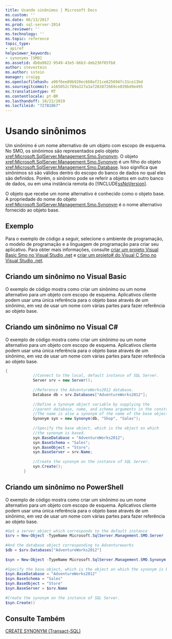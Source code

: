 ```yaml
---
title: Usando sinônimos | Microsoft Docs
ms.custom: ''
ms.date: 06/13/2017
ms.prod: sql-server-2014
ms.reviewer: ''
ms.technology: ''
ms.topic: reference
topic_type:
- apiref
helpviewer_keywords:
- synonyms [SMO]
ms.assetid: db0a9022-9549-43e5-b6b3-deb236f05fb8
author: stevestein
ms.author: sstein
manager: craigg
ms.openlocfilehash: a96f6ee89b920ec668af21ce625694fc31ce13bd
ms.sourcegitcommit: a165052c789a327a3a7202872669ce039bd9e495
ms.translationtype: MT
ms.contentlocale: pt-BR
ms.lasthandoff: 10/22/2019
ms.locfileid: "72781867"
---
```

# <a name="using-synonyms"></a>Usando sinônimos
  Um sinônimo é um nome alternativo de um objeto com escopo de esquema. No SMO, os sinônimos são representados pelo objeto <xref:Microsoft.SqlServer.Management.Smo.Synonym>. O objeto <xref:Microsoft.SqlServer.Management.Smo.Synonym> é um filho do objeto <xref:Microsoft.SqlServer.Management.Smo.Database>. Isso significa que sinônimos só são válidos dentro do escopo do banco de dados no qual eles são definidos. Porém, o sinônimo pode se referir a objetos em outro banco de dados, ou em uma instância remota do [!INCLUDE[ssNoVersion](../../../includes/ssnoversion-md.md)].  
  
 O objeto que recebe um nome alternativo é conhecido como o objeto base. A propriedade do nome do objeto <xref:Microsoft.SqlServer.Management.Smo.Synonym> é o nome alternativo fornecido ao objeto base.  
  
## <a name="example"></a>Exemplo  
 Para o exemplo de código a seguir, selecione o ambiente de programação, o modelo de programação e a linguagem de programação para criar seu aplicativo. Para obter mais informações, consulte [criar um projeto Visual Basic Smo no Visual Studio .net](../../../database-engine/dev-guide/create-a-visual-basic-smo-project-in-visual-studio-net.md) e [criar um projeto&#35; do Visual C Smo no Visual Studio .net](../how-to-create-a-visual-csharp-smo-project-in-visual-studio-net.md).  
  
## <a name="creating-a-synonym-in-visual-basic"></a>Criando um sinônimo no Visual Basic  
 O exemplo de código mostra como criar um sinônimo ou um nome alternativo para um objeto com escopo de esquema. Aplicativos cliente podem usar uma única referência para o objeto base através de um sinônimo, em vez de usar um nome com várias partes para fazer referência ao objeto base.  
  
<!-- TODO: review snippet reference  [!CODE [SMO How to#SMO_VBSynonyms1](SMO How to#SMO_VBSynonyms1)]  -->  
  
## <a name="creating-a-synonym-in-visual-c"></a>Criando um sinônimo no Visual C#  
 O exemplo de código mostra como criar um sinônimo ou um nome alternativo para um objeto com escopo de esquema. Aplicativos cliente podem usar uma única referência para o objeto base através de um sinônimo, em vez de usar um nome com várias partes para fazer referência ao objeto base.  
  
```csharp
{  
            //Connect to the local, default instance of SQL Server.   
            Server srv = new Server();  
  
            //Reference the AdventureWorks2012 database.   
            Database db = srv.Databases["AdventureWorks2012"];  
  
            //Define a Synonym object variable by supplying the   
            //parent database, name, and schema arguments in the constructor.   
            //The name is also a synonym of the name of the base object.   
            Synonym syn = new Synonym(db, "Shop", "Sales");  
  
            //Specify the base object, which is the object on which   
            //the synonym is based.   
            syn.BaseDatabase = "AdventureWorks2012";  
            syn.BaseSchema = "Sales";  
            syn.BaseObject = "Store";  
            syn.BaseServer = srv.Name;  
  
            //Create the synonym on the instance of SQL Server.   
            syn.Create();  
        }  
```  
  
## <a name="creating-a-synonym-in-powershell"></a>Criando um sinônimo no PowerShell  
 O exemplo de código mostra como criar um sinônimo ou um nome alternativo para um objeto com escopo de esquema. Aplicativos cliente podem usar uma única referência para o objeto base através de um sinônimo, em vez de usar um nome com várias partes para fazer referência ao objeto base.  
  
```powershell
#Get a server object which corresponds to the default instance  
$srv = New-Object -TypeName Microsoft.SqlServer.Management.SMO.Server  
  
#And the database object corresponding to Adventureworks  
$db = $srv.Databases["AdventureWorks2012"]  
  
$syn = New-Object -TypeName Microsoft.SqlServer.Management.SMO.Synonym -ArgumentList $db, "Shop", "Sales"  
  
#Specify the base object, which is the object on which the synonym is based.  
$syn.BaseDatabase = "AdventureWorks2012"  
$syn.BaseSchema = "Sales"  
$syn.BaseObject = "Store"  
$syn.BaseServer = $srv.Name  
  
#Create the synonym on the instance of SQL Server.  
$syn.Create()  
```  
  
## <a name="see-also"></a>Consulte Também  
 [CREATE SYNONYM &#40;Transact-SQL&#41;](/sql/t-sql/statements/create-synonym-transact-sql)  
